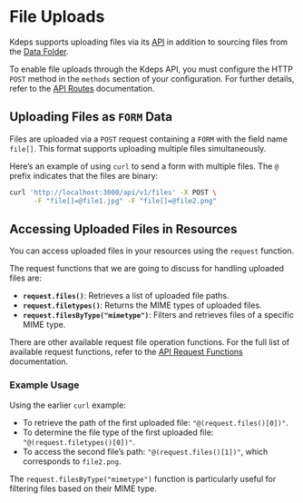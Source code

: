 # File Uploads

Kdeps supports uploading files via its [API](../configuration/workflow#api-server-settings) in addition to sourcing files from the [Data Folder](../resources/data).

To enable file uploads through the Kdeps API, you must configure the HTTP `POST` method in the `methods` section of your configuration. For further details, refer to the [API Routes](../configuration/workflow#api-routes) documentation.

## Uploading Files as `FORM` Data

Files are uploaded via a `POST` request containing a `FORM` with the field name `file[]`. This format supports uploading multiple files simultaneously.

Here’s an example of using `curl` to send a form with multiple files. The `@` prefix indicates that the files are binary:

```bash
curl 'http://localhost:3000/api/v1/files' -X POST \
      -F "file[]=@file1.jpg" -F "file[]=@file2.png"
```

## Accessing Uploaded Files in Resources

You can access uploaded files in your resources using the `request` function.

The request functions that we are going to discuss for handling uploaded files are:

- **`request.files()`**: Retrieves a list of uploaded file paths.
- **`request.filetypes()`**: Returns the MIME types of uploaded files.
- **`request.filesByType("mimetype")`**: Filters and retrieves files of a specific MIME type.

There are other available request file operation functions. For the full list of available request
functions, refer to the [API Request Functions](../resources/functions#api-request-functions) documentation.

### Example Usage

Using the earlier `curl` example:

- To retrieve the path of the first uploaded file: `"@(request.files()[0])"`.
- To determine the file type of the first uploaded file: `"@(request.filetypes()[0])"`.
- To access the second file’s path: `"@(request.files()[1])"`, which corresponds to `file2.png`.

The `request.filesByType("mimetype")` function is particularly useful for filtering files based on their MIME type.
